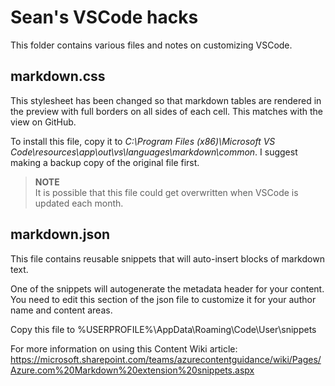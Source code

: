 # Sean's VSCode hacks

This folder contains various files and notes on customizing VSCode.

## markdown.css

This stylesheet has been changed so that markdown tables are rendered in the preview with full borders on all sides of each cell. This matches with the view on GitHub.

To install this file, copy it to *C:\Program Files (x86)\Microsoft VS Code\resources\app\out\vs\languages\markdown\common*. I suggest making a backup copy of the original file first.

> **NOTE**<br />
> It is possible that this file could get overwritten when VSCode is updated each month.

## markdown.json
This file contains reusable snippets that will auto-insert blocks of markdown text.

One of the snippets will autogenerate the metadata header for your content. You need to edit this section of the json file to customize it for your author name and content areas.

Copy this file to %USERPROFILE%\AppData\Roaming\Code\User\snippets

For more information on using this Content Wiki article: https://microsoft.sharepoint.com/teams/azurecontentguidance/wiki/Pages/Azure.com%20Markdown%20extension%20snippets.aspx